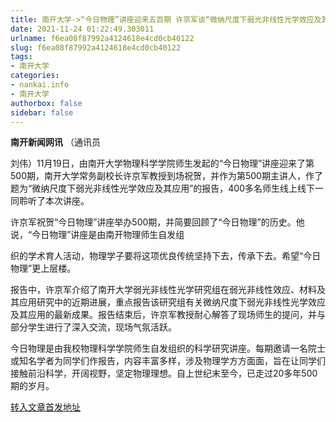 ```yaml
---
title: 南开大学->“今日物理”讲座迎来五百期 许京军谈“微纳尺度下弱光非线性光学效应及其应用” | nankai.info
date: 2021-11-24 01:22:49.303011
urlname: f6ea08f87992a4124618e4cd0cb40122
slug: f6ea08f87992a4124618e4cd0cb40122
tags: 
- 南开大学
categories:
- nankai.info
- 南开大学
authorbox: false
sidebar: false
---
```

**南开新闻网讯** （通讯员

刘伟）11月19日，由南开大学物理科学学院师生发起的“今日物理”讲座迎来了第500期，南开大学常务副校长许京军教授到场祝贺，并作为第500期主讲人，作了题为“微纳尺度下弱光非线性光学效应及其应用”的报告，400多名师生线上线下一同聆听了本次讲座。

许京军祝贺“今日物理”讲座举办500期，并简要回顾了“今日物理”的历史。他说，“今日物理”讲座是由南开物理师生自发组
<!--more-->
织的学术育人活动，物理学子要将这项优良传统坚持下去，传承下去。希望“今日物理”更上层楼。

报告中，许京军介绍了南开大学弱光非线性光学研究组在弱光非线性效应、材料及其应用研究中的近期进展，重点报告该研究组有关微纳尺度下弱光非线性光学效应及其应用的最新成果。报告结束后，许京军教授耐心解答了现场师生的提问，并与部分学生进行了深入交流，现场气氛活跃。

今日物理是由我校物理科学学院师生自发组织的科学研究讲座。每期邀请一名院士或知名学者为同学们作报告，内容丰富多样，涉及物理学方方面面，旨在让同学们接触前沿科学，开阔视野，坚定物理理想。自上世纪末至今，已走过20多年500期的岁月。



[转入文章首发地址](http://news.nankai.edu.cn/ywsd/system/2021/11/22/030049013.shtml)